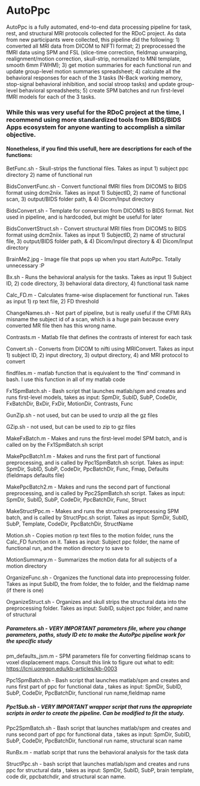# AutoPpc

AutoPpc is a fully automated, end-to-end data processing pipeline for task, rest, and structural MRI protocols collected for the RDoC project. As data from new participants were collected, this pipeline did the following: 1) converted all MRI data from DICOM to NIFTI format; 2) preprocessed the fMRI data using SPM and FSL (slice-time correction, fieldmap unwarping, realignment/motion correction, skull-strip, normalized to MNI template, smooth 6mm FWHM); 3) get motion summaries for each functional run and update group-level motion summaries spreadsheet; 4) calculate all the behavioral responses for each of the 3 tasks (N-Back working memory, stop-signal behavioral inhibition, and social stroop tasks) and update group-level behavioral spreadsheets; 5) create SPM batches and run first-level fMRI models for each of the 3 tasks.

### While this was very useful for the RDoC project at the time, I recommend using more standardized tools from BIDS/BIDS Apps ecosystem for anyone wanting to accomplish a similar objective. 

#### Nonetheless, if you find this usefull, here are descriptions for each of the functions:

BetFunc.sh  - Skull-strips the functional files. Takes as input 1) subject ppc directory 2) name of functional run

BidsConvertFunc.sh - Convert functional fMRI files from DICOMS to BIDS format using dcm2niix. Takes as input 1) SubjectID, 2) name of functional scan, 3) output/BIDS folder path, & 4) Dicom/Input directory

BidsConvert.sh - Template for conversion from DICOMS to BIDS format. Not used in pipeline, and is hardcoded, but might be useful for later

BidsConvertStruct.sh - Convert structural MRI files from DICOMS to BIDS format using dcm2niix. Takes as input 1) SubjectID, 2) name of structural file, 3) output/BIDS folder path, & 4) Dicom/Input directory & 4) Dicom/Input directory

BrainMe2.jpg - Image file that pops up when you start AutoPpc. Totally unnecessary :P

Bx.sh - Runs the behavioral analysis for the tasks. Takes as input 1) Subject ID, 2) code directory, 3) behavioral data directory, 4) functional task name

Calc_FD.m - Calculates frame-wise displacement for functional run. Takes as input 1) rp text file, 2) FD threshold

ChangeNames.sh - Not part of pipeline, but is really useful if the CFMI RA’s misname the subject id of a scan, which is a huge pain because every converted MR file then has this wrong name.

Contrasts.m - Matlab file that defines the contrasts of interest for each task

Convert.sh - Converts from DICOM to nifti using MRIConvert. Takes as input 1) subject ID, 2) input directory, 3) output directory, 4) and MRI protocol to convert

findfiles.m - matlab function that is equivalent to the ‘find’ command in bash. I use this function in all of my matlab code

Fx1SpmBatch.sh - Bash script that launches matlab/spm and creates and runs first-level models, takes as input: SpmDir, SubID, SubP, CodeDir, FxBatchDir, BxDir, FxDir, MotionDir, Contrasts, Func

GunZip.sh - not used, but can be used to unzip all the gz files

GZip.sh - not used, but can be used to zip to gz files

MakeFxBatch.m - Makes and runs the first-level model SPM batch, and is called on by the Fx1SpmBatch.sh script

MakePpcBatch1.m - Makes and runs the first part of functional preprocessing, and is called by Ppc1SpmBatch.sh script. Takes as input: SpmDir, SubID, SubP, CodeDir, PpcBatchDir, Func, Fmap, Defaults (fieldmaps defaults file)

MakePpcBatch2.m - Makes and runs the second part of functional preprocessing, and is called by Ppc2SpmBatch.sh script. Takes as input: SpmDir, SubID, SubP, CodeDir, PpcBatchDir, Func, Struct

MakeStructPpc.m - Makes and runs the structrual preprocessing SPM batch, and is called by StructPpc.sh script. Takes as input: SpmDir, SubID, SubP, Template, CodeDir, PpcBatchDir, StructName

Motion.sh - Copies motion rp text files to the motion folder, runs the Calc_FD function on it. Takes as input: Subject ppc folder, the name of functional run, and the motion directory to save to

MotionSummary.m - Summarizes the motion data for all subjects of a motion directory

OrganizeFunc.sh - Organizes the functional data into preprocessing folder. Takes as input SubID, the from folder, the to folder, and the fieldmap name (if there is one)

OrganizeStruct.sh - Organizes and skull strips the structural data into the preprocessing folder. Takes as input: SubID, subject ppc folder, and name of structural

##### Parameters.sh - VERY IMPORTANT parameters file, where you change parameters, paths, study ID etc to make the AutoPpc pipeline work for the specific study

pm_defaults_jsm.m - SPM parameters file for converting fieldmap scans to voxel displacement maps. Consult this link to figure out what to edit: https://lcni.uoregon.edu/kb-articles/kb-0003

Ppc1SpmBatch.sh - Bash script that launches matlab/spm and creates and runs first part of ppc for functional data , takes as input: SpmDir, SubID, SubP, CodeDir, PpcBatchDir, functional run name,fieldmap name

##### Ppc1Sub.sh - VERY IMPORTANT wrapper script that runs the appropriate scripts in order to create the pipeline. Can be modified to fit the study.

Ppc2SpmBatch.sh - Bash script that launches matlab/spm and creates and runs second part of ppc for functional data , takes as input: SpmDir, SubID, SubP, CodeDir, PpcBatchDir, functional run name, structural scan name

RunBx.m - matlab script that runs the behavioral analysis for the task data

StructPpc.sh - bash script that launches matlab/spm and creates and runs ppc for structural data , takes as input: SpmDir, SubID, SubP, brain template, code dir, ppcbatchdir, and structural scan name.
